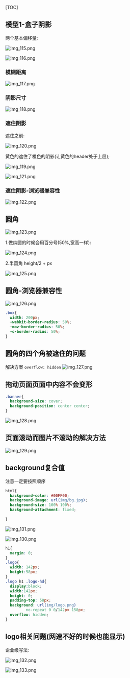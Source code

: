 [TOC]


## 模型1-盒子阴影

两个基本偏移量:

![img_115.png](img_115.png)


![img_116.png](img_116.png)


### 模糊距离
![img_117.png](img_117.png)

### 阴影尺寸
![img_118.png](img_118.png)


### 遮住阴影
遮住之前:

![img_120.png](img_120.png)

黄色的遮住了橙色的阴影(让黄色的header处于上层);

![img_119.png](img_119.png)

![img_121.png](img_121.png)


### 遮住阴影-浏览器兼容性

![img_122.png](img_122.png)



## 圆角
![img_123.png](img_123.png)

1.做纯圆的时候会用百分号(50%,宽高一样):

![img_124.png](img_124.png)

2.半圆角 height/2  + px

![img_125.png](img_125.png)


## 圆角-浏览器兼容性

![img_126.png](img_126.png)


```css
.box{
  width: 200px;
  -webkit-border-radius: 50%;
  -moz-border-radius: 50%;
  -o-border-radius: 50%;
}
```

## 圆角的四个角被遮住的问题

解决方案
`overflow: hidden`
![img_127.png](img_127.png)

## 拖动页面页面中内容不会变形

```css
.banner{
  background-size: cover;
  background-position: center center;
}
```

![img_128.png](img_128.png)

## 页面滚动而图片不滚动的解决方法

![img_129.png](img_129.png)

## background复合值

注意一定要按照顺序



```css
html{
  background-color: #00FF00;
  background-image: url(img/bg.jpg);
  background-size: 100% 100%;
  background-attachment: fixed;
  
}
```

![img_131.png](img_131.png)

![img_130.png](img_130.png)


```css
h1{
  margin: 0;
}
.logo{
  width: 142px;
  height:58px;
}
.logo h1 .logo-hd{
  display:block;
  width:142px;
  height: 0;
  padding-top: 58px;
  background: url(img/logo.png)
         no-repeat 0 0/142px 158px;
  overflow: hidden;
}
```



## logo相关问题(网速不好的时候也能显示)

企业级写法:

![img_132.png](img_132.png)

![img_133.png](img_133.png)















